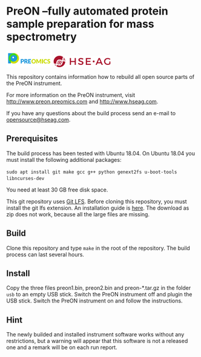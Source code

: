 # PreON –fully automated protein sample preparation for mass spectrometry

![Preomics](images/preomics.png)   ![hseag](images/hseag.png)

This repository contains information how to rebuild all open source parts of the PreON instrument.

For more information on the PreON instrument, visit <http://www.preon.preomics.com> and <http://www.hseag.com>.

If you have any questions about the build process send an e-mail to opensource@hseag.com.

## Prerequisites
The build process has been tested with Ubuntu 18.04. On Ubuntu 18.04 you must install the following additional packages:

`sudo apt install git make gcc g++ python genext2fs u-boot-tools libncurses-dev`

You need at least 30 GB free disk space.

This git repository uses [Git LFS](https://git-lfs.github.com/). Before cloning this repository, you must install the git lfs extension. An installation guide is [here](https://git-lfs.github.com/). The download as zip does not work, because all the large files are missing.

## Build
Clone this repository and type `make` in the root of the repository.
The build process can last several hours.

## Install
Copy the three files preon1.bin, preon2.bin and preon-*.tar.gz in the folder `usb` to an empty USB stick.
Switch the PreON instrument off and plugin the USB stick.
Switch the PreON instrument on and follow the instructions.

## Hint
The newly builded and installed instrument software works without any restrictions, 
but a warning will appear that this software is not a released one and a remark will be on each run report.
